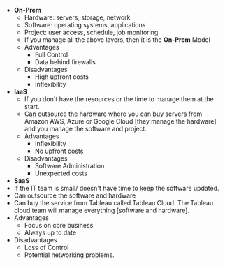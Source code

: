 - **On-Prem**
  - Hardware: servers, storage, network
  - Software: operating systems, applications
  - Project: user access, schedule, job monitoring
  - If you manage all the above layers, then it is the **On-Prem** Model
  - Advantages
    - Full Control
    - Data behind firewalls
  - Disadvantages
    - High upfront costs
    - Inflexibility  
- **IaaS**
  - If you don't have the resources or the time to manage them at the start.
  - Can outsource the hardware where you can buy servers from Amazon AWS, Azure or Google Cloud [they manage the hardware] and you manage the software and project.
  - Advantages
    - Inflexibility
    - No upfront costs
  - Disadvantages
    - Software Administration
    - Unexpected costs
 - **SaaS**
  - If the IT team is small/ doesn't have time to keep the software updated.
  - Can outsource the software and hardware
  - Can buy the service from Tableau called Tableau Cloud. The Tableau cloud team will manage everything [software and hardware].
  - Advantages
    - Focus on core business
    - Always up to date
  - Disadvantages
    - Loss of Control
    - Potential networking problems.
